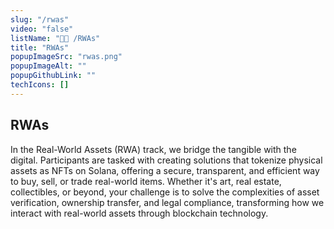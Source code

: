```yaml
---
slug: "/rwas"
video: "false"
listName: "👨‍💻 /RWAs"
title: "RWAs"
popupImageSrc: "rwas.png"
popupImageAlt: ""
popupGithubLink: ""
techIcons: []
---
```


## RWAs

In the Real-World Assets (RWA) track, we bridge the tangible with the digital. Participants are tasked with creating solutions that tokenize physical assets as NFTs on Solana, offering a secure, transparent, and efficient way to buy, sell, or trade real-world items. Whether it's art, real estate, collectibles, or beyond, your challenge is to solve the complexities of asset verification, ownership transfer, and legal compliance, transforming how we interact with real-world assets through blockchain technology.

